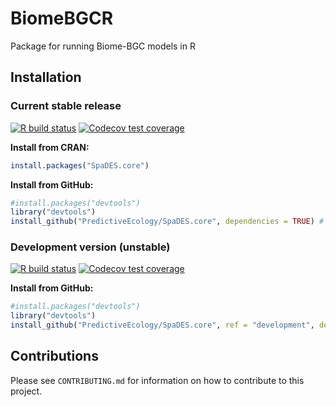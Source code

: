 # BiomeBGCR

Package for running Biome-BGC models in R

<!-- badges: start -->
<!-- badges: end -->

## Installation

### Current stable release

[![R build status](https://github.com/PredictiveEcology/SpaDES.core/workflows/R-CMD-check/badge.svg?branch=master)](https://github.com/PredictiveEcology/SpaDES.core/actions)
[![Codecov test coverage](https://codecov.io/gh/PredictiveEcology/SpaDES.core/branch/master/graph/badge.svg)](https://codecov.io/gh/PredictiveEcology/SpaDES.core?branch=master)

**Install from CRAN:**

```r
install.packages("SpaDES.core")
```

**Install from GitHub:**

```r
#install.packages("devtools")
library("devtools")
install_github("PredictiveEcology/SpaDES.core", dependencies = TRUE) # master
```

### Development version (unstable)

[![R build status](https://github.com/PredictiveEcology/SpaDES.core/workflows/R-CMD-check/badge.svg?branch=development)](https://github.com/PredictiveEcology/SpaDES.core/actions)
[![Codecov test coverage](https://codecov.io/gh/PredictiveEcology/SpaDES.core/branch/development/graph/badge.svg)](https://codecov.io/gh/PredictiveEcology/SpaDES.core?branch=development)

**Install from GitHub:**

```r
#install.packages("devtools")
library("devtools")
install_github("PredictiveEcology/SpaDES.core", ref = "development", dependencies = TRUE)
```

## Contributions

Please see `CONTRIBUTING.md` for information on how to contribute to this project.
